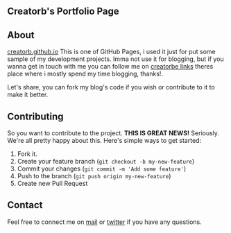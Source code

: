 Creatorb's Portfolio Page
---
## About
[creatorb.github.io](http://creatorb.github.io)
This is one of GitHub Pages, i used it just for put some sample of my development projects. Imma not use it for blogging, but if you wanna get in touch with me you can follow me on [creatorbe links](https://creatorbe.github.io) theres place where i mostly spend my time blogging, thanks!.

Let's share, you can fork my blog's code if you wish or contribute to it to make it better.

## Contributing
So you want to contribute to the project. **THIS IS GREAT NEWS!**  Seriously. We're
all pretty happy about this. Here's simple ways to get started:

1. Fork it.
2. Create your feature branch (`git checkout -b my-new-feature`)
3. Commit your changes (`git commit -m 'Add some feature'`)
4. Push to the branch (`git push origin my-new-feature`)
5. Create new Pull Request

## Contact

Feel free to connect me on [mail](mailto:creatorb45@gmail.com) or [twitter](http://twitter.com/creatorbe) if you have any questions.
